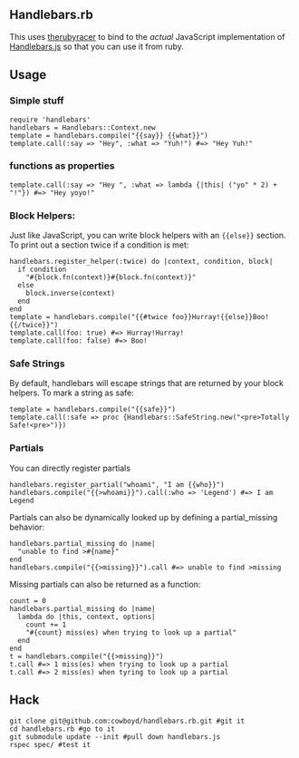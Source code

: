 
## Handlebars.rb

This uses [therubyracer][1] to bind to the _actual_ JavaScript implementation of
[Handlebars.js][2] so that you can use it from ruby.

## Usage

### Simple stuff

    require 'handlebars'
    handlebars = Handlebars::Context.new
    template = handlebars.compile("{{say}} {{what}}")
    template.call(:say => "Hey", :what => "Yuh!") #=> "Hey Yuh!"

### functions as properties

    template.call(:say => "Hey ", :what => lambda {|this| ("yo" * 2) + "!"}) #=> "Hey yoyo!"

### Block Helpers:

Just like JavaScript, you can write block helpers with an `{{else}}` section. To print
out a section twice if a condition is met:

    handlebars.register_helper(:twice) do |context, condition, block|
      if condition
        "#{block.fn(context)}#{block.fn(context)}"
      else
        block.inverse(context)
      end
    end
    template = handlebars.compile("{{#twice foo}}Hurray!{{else}}Boo!{{/twice}}")
    template.call(foo: true) #=> Hurray!Hurray!
    template.call(foo: false) #=> Boo!

### Safe Strings

By default, handlebars will escape strings that are returned by your block helpers. To
mark a string as safe:

    template = handlebars.compile("{{safe}}")
    template.call(:safe => proc {Handlebars::SafeString.new("<pre>Totally Safe!<pre>")})

### Partials

You can directly register partials

    handlebars.register_partial("whoami", "I am {{who}}")
    handlebars.compile("{{>whoami}}").call(:who => 'Legend') #=> I am Legend

Partials can also be dynamically looked up by defining a partial_missing behavior:

    handlebars.partial_missing do |name|
      "unable to find >#{name}"
    end
    handlebars.compile("{{>missing}}").call #=> unable to find >missing
    
Missing partials can also be returned as a function:

    count = 0
    handlebars.partial_missing do |name|
      lambda do |this, context, options|
        count += 1
        "#{count} miss(es) when trying to look up a partial"
      end
    end
    t = handlebars.compile("{{>missing}}")
    t.call #=> 1 miss(es) when trying to look up a partial
    t.call #=> 2 miss(es) when tyring to look up a partial

## Hack

    git clone git@github.com:cowboyd/handlebars.rb.git #git it
    cd handlebars.rb #go to it
    git submodule update --init #pull down handlebars.js
    rspec spec/ #test it


[1]: http://github.com/cowboyd/therubyracer "The Ruby Racer"
[2]: http://github.com/wycats/handlebars.js "Handlebars JavaScript templating library"

